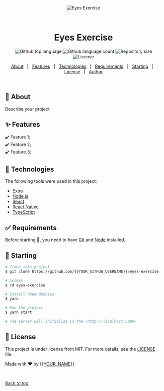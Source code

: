 <div align="center" id="top"> 
  <img src="./.github/app.gif" alt="Eyes Exercise" />

  &#xa0;

  <!-- <a href="https://eyesexercise.netlify.app">Demo</a> -->
</div>

<h1 align="center">Eyes Exercise</h1>

<p align="center">
  <img alt="Github top language" src="https://img.shields.io/github/languages/top/{{YOUR_GITHUB_USERNAME}}/eyes-exercise?color=56BEB8">

  <img alt="Github language count" src="https://img.shields.io/github/languages/count/{{YOUR_GITHUB_USERNAME}}/eyes-exercise?color=56BEB8">

  <img alt="Repository size" src="https://img.shields.io/github/repo-size/{{YOUR_GITHUB_USERNAME}}/eyes-exercise?color=56BEB8">

  <img alt="License" src="https://img.shields.io/github/license/{{YOUR_GITHUB_USERNAME}}/eyes-exercise?color=56BEB8">

  <!-- <img alt="Github issues" src="https://img.shields.io/github/issues/{{YOUR_GITHUB_USERNAME}}/eyes-exercise?color=56BEB8" /> -->

  <!-- <img alt="Github forks" src="https://img.shields.io/github/forks/{{YOUR_GITHUB_USERNAME}}/eyes-exercise?color=56BEB8" /> -->

  <!-- <img alt="Github stars" src="https://img.shields.io/github/stars/{{YOUR_GITHUB_USERNAME}}/eyes-exercise?color=56BEB8" /> -->
</p>

<!-- Status -->

<!-- <h4 align="center"> 
	🚧  Eyes Exercise 🚀 Under construction...  🚧
</h4> 

<hr> -->

<p align="center">
  <a href="#dart-about">About</a> &#xa0; | &#xa0; 
  <a href="#sparkles-features">Features</a> &#xa0; | &#xa0;
  <a href="#rocket-technologies">Technologies</a> &#xa0; | &#xa0;
  <a href="#white_check_mark-requirements">Requirements</a> &#xa0; | &#xa0;
  <a href="#checkered_flag-starting">Starting</a> &#xa0; | &#xa0;
  <a href="#memo-license">License</a> &#xa0; | &#xa0;
  <a href="https://github.com/{{YOUR_GITHUB_USERNAME}}" target="_blank">Author</a>
</p>

<br>

## :dart: About ##

Describe your project

## :sparkles: Features ##

:heavy_check_mark: Feature 1;\
:heavy_check_mark: Feature 2;\
:heavy_check_mark: Feature 3;

## :rocket: Technologies ##

The following tools were used in this project:

- [Expo](https://expo.io/)
- [Node.js](https://nodejs.org/en/)
- [React](https://pt-br.reactjs.org/)
- [React Native](https://reactnative.dev/)
- [TypeScript](https://www.typescriptlang.org/)

## :white_check_mark: Requirements ##

Before starting :checkered_flag:, you need to have [Git](https://git-scm.com) and [Node](https://nodejs.org/en/) installed.

## :checkered_flag: Starting ##

```bash
# Clone this project
$ git clone https://github.com/{{YOUR_GITHUB_USERNAME}}/eyes-exercise

# Access
$ cd eyes-exercise

# Install dependencies
$ yarn

# Run the project
$ yarn start

# The server will initialize in the <http://localhost:3000>
```

## :memo: License ##

This project is under license from MIT. For more details, see the [LICENSE](LICENSE.md) file.


Made with :heart: by <a href="https://github.com/{{YOUR_GITHUB_USERNAME}}" target="_blank">{{YOUR_NAME}}</a>

&#xa0;

<a href="#top">Back to top</a>
